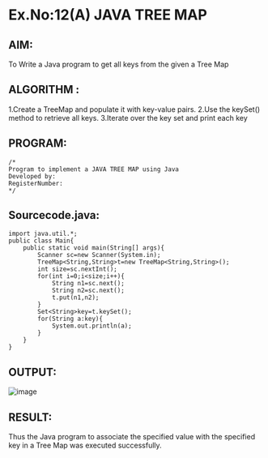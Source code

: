 # Ex.No:12(A)         JAVA TREE MAP
## AIM:
To Write a Java program to get all keys from the given a Tree Map
## ALGORITHM :
1.Create a TreeMap and populate it with key-value pairs.
2.Use the keySet() method to retrieve all keys.
3.Iterate over the key set and print each key



## PROGRAM:
 ```
/*
Program to implement a JAVA TREE MAP using Java
Developed by: 
RegisterNumber:  
*/
```

## Sourcecode.java:
```
import java.util.*;
public class Main{
    public static void main(String[] args){
        Scanner sc=new Scanner(System.in);
        TreeMap<String,String>t=new TreeMap<String,String>();
        int size=sc.nextInt();
        for(int i=0;i<size;i++){
            String n1=sc.next();
            String n2=sc.next();
            t.put(n1,n2);
        }
        Set<String>key=t.keySet();
        for(String a:key){
            System.out.println(a);
        }
    }
}
```






## OUTPUT:
![image](https://github.com/user-attachments/assets/eab9d224-055f-4fbb-bec2-d80449f3c05d)



## RESULT:
Thus the Java program to associate the specified value with the specified key in a Tree Map was executed successfully.
